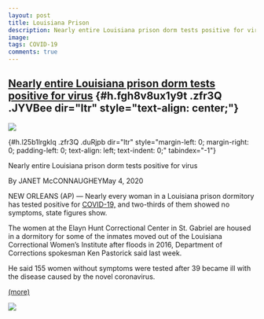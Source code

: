 ```yaml
---
layout: post
title: Louisiana Prison
description: Nearly entire Louisiana prison dorm tests positive for virus
image: 
tags: COVID-19
comments: true
---
```


[Nearly entire Louisiana prison dorm tests positive for virus](https://www.google.com/url?q=https%3A%2F%2Fapnews.com%2Ff31d0a19272193a0f461eb96e5c3d23d&sa=D&sntz=1&usg=AFQjCNFQssOneK4_Dyh_eEQ9tHWcZPY4Hg) {#h.fgh8v8ux1y9t .zfr3Q .JYVBee dir="ltr" style="text-align: center;"}
-----------------------------------------------------------------------------------------------------------------------------------------------------------------------------------------------------------

[![](https://lh5.googleusercontent.com/S1FzdnZ6IDAPCZC0HSE9_go9EnU6tlQyFspTZNB9ff4jzIcf1LsFCM4JkF8AC5_3SBP7MoNkM_5fPFqn7WXsw7fTBu5ohXZO_elJvAqgzfzg19HbVTo=w1280)](https://www.google.com/url?q=https%3A%2F%2Fredcap.med.usc.edu%2Fsurveys%2F%3Fs%3DJ7KEL4YTKT&sa=D&sntz=1&usg=AFQjCNGgmJPVlIxKzdq9Pd16K5HC0kstRQ)

 {#h.l25b1lrgklq .zfr3Q .duRjpb dir="ltr" style="margin-left: 0; margin-right: 0; padding-left: 0; text-align: left; text-indent: 0;" tabindex="-1"}

[](#h.l25b1lrgklq)

Nearly entire Louisiana prison dorm tests positive for virus

By JANET McCONNAUGHEYMay 4, 2020

NEW ORLEANS (AP) — Nearly every woman in a Louisiana prison dormitory
has tested positive for
[COVID-19,](https://www.google.com/url?q=https%3A%2F%2Fapnews.com%2Ff46ba11bede71da4f20cc71a7532c007&sa=D&sntz=1&usg=AFQjCNFb0ixDNXL6qOdy5jaTC_s0qd_Rxg)
and two-thirds of them showed no symptoms, state figures show.

The women at the Elayn Hunt Correctional Center in St. Gabriel are
housed in a dormitory for some of the inmates moved out of the Louisiana
Correctional Women’s Institute after floods in 2016, Department of
Corrections spokesman Ken Pastorick said last week.

He said 155 women without symptoms were tested after 39 became ill with
the disease caused by the novel coronavirus.

[(more)](https://www.google.com/url?q=https%3A%2F%2Fapnews.com%2Ff31d0a19272193a0f461eb96e5c3d23d&sa=D&sntz=1&usg=AFQjCNFQssOneK4_Dyh_eEQ9tHWcZPY4Hg)

![](https://lh6.googleusercontent.com/JVI2EcrF23GuVibg0nEljM37zmKBd9HhvHqFIQtGClRmOtmBtt9_Mb9sP_wV5rXYX-YV_1UIrhKRAWZSa-1K1T5dV1ksXIa7N_XqJ5fhecOee2vJdA8=w1280)

